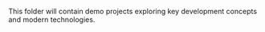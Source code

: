 This folder will contain demo projects exploring key development concepts and modern technologies.  
